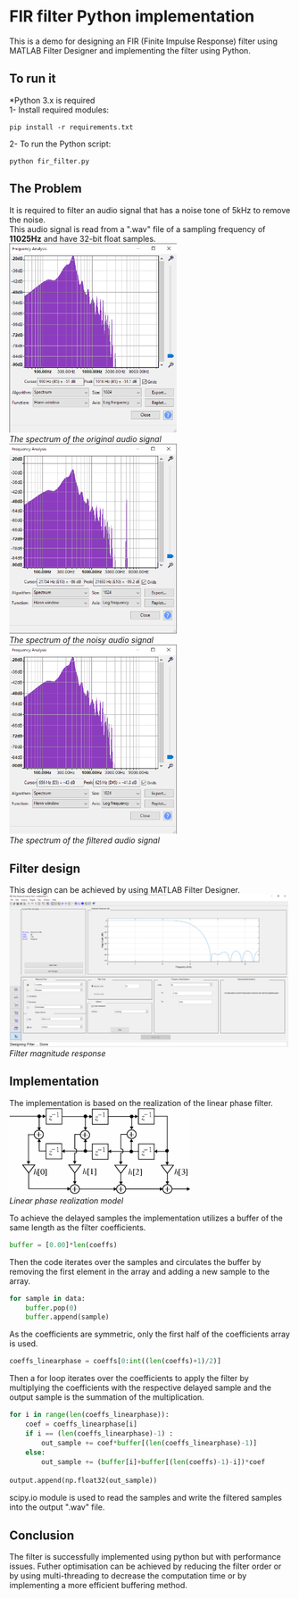 # FIR filter Python implementation

This is a demo for designing an FIR (Finite Impulse Response) filter using MATLAB Filter Designer and implementing the filter using Python.

## To run it
\*Python 3.x is required
<br>
1- Install required modules:
<br>
```
pip install -r requirements.txt
```

2- To run the Python script:
<br>
```
python fir_filter.py
```

## The Problem
It is required to filter an audio signal that has a noise tone of 5kHz to remove the noise.
<br>
This audio signal is read from a ".wav" file of a sampling frequency of **11025Hz** and have 32-bit float samples.
<br>
<img src="./Screenshots/original.png" alt="The spectrum of the original audio signal" width="300"/>
<br>*The spectrum of the original audio signal*
<br>
<img src="./Screenshots/with_noise.png" alt="The spectrum of the noisy audio signal" width="300"/>
<br>*The spectrum of the noisy audio signal*
<br>
<img src="./Screenshots/filtered.png" alt="The spectrum of the filtered audio signal" width="300"/>
<br>*The spectrum of the filtered audio signal*

## Filter design

This design can be achieved by using MATLAB Filter Designer.
<br>
<img src="./Screenshots/mlab_mag_resp.png" alt="Filter magnitude response" width="500"/>
<br>*Filter magnitude response*
<br>



## Implementation
The implementation is based on the realization of the linear phase filter.
<br>
![alt text](./Screenshots/realization_diagram.png "Linear phase realization model")
<br>*Linear phase realization model*
<br>

To achieve the delayed samples the implementation utilizes a buffer of the same length as the filter coefficients.
```python
buffer = [0.00]*len(coeffs)
```
Then the code iterates over the samples and circulates the buffer by removing the first element in the array and adding a new sample to the array.
```python
for sample in data:
    buffer.pop(0)
    buffer.append(sample)
```
As the coefficients are symmetric, only the first half of the coefficients array is used.
```python
coeffs_linearphase = coeffs[0:int((len(coeffs)+1)/2)]
```
Then a for loop iterates over the coefficients to apply the filter by multiplying the coefficients with the respective delayed sample and the output sample is the summation of the multiplication.
```python
for i in range(len(coeffs_linearphase)):
    coef = coeffs_linearphase[i]
    if i == (len(coeffs_linearphase)-1) :
        out_sample += coef*buffer[(len(coeffs_linearphase)-1)]
    else:
        out_sample += (buffer[i]+buffer[(len(coeffs)-1)-i])*coef

output.append(np.float32(out_sample))
```


scipy.io module is used to read the samples and write the filtered samples into the output ".wav" file.


## Conclusion

The filter is successfully implemented using python but with performance issues.
Futher optimisation can be achieved by reducing the filter order or by using multi-threading to decrease the computation time or by implementing a more efficient buffering method.